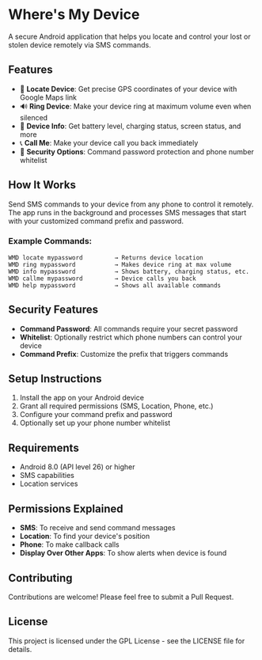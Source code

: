 # Where's My Device

A secure Android application that helps you locate and control your lost or stolen device remotely via SMS commands.

## Features

- 📍 **Locate Device**: Get precise GPS coordinates of your device with Google Maps link
- 🔊 **Ring Device**: Make your device ring at maximum volume even when silenced
- 📱 **Device Info**: Get battery level, charging status, screen status, and more
- 📞 **Call Me**: Make your device call you back immediately
- 🔐 **Security Options**: Command password protection and phone number whitelist

## How It Works

Send SMS commands to your device from any phone to control it remotely. The app runs in the background and processes SMS messages that start with your customized command prefix and password.

### Example Commands:

```
WMD locate mypassword         → Returns device location
WMD ring mypassword           → Makes device ring at max volume
WMD info mypassword           → Shows battery, charging status, etc.
WMD callme mypassword         → Device calls you back
WMD help mypassword           → Shows all available commands
```

## Security Features

- **Command Password**: All commands require your secret password
- **Whitelist**: Optionally restrict which phone numbers can control your device
- **Command Prefix**: Customize the prefix that triggers commands

## Setup Instructions

1. Install the app on your Android device
2. Grant all required permissions (SMS, Location, Phone, etc.)
3. Configure your command prefix and password
4. Optionally set up your phone number whitelist

## Requirements

- Android 8.0 (API level 26) or higher
- SMS capabilities
- Location services

## Permissions Explained

- **SMS**: To receive and send command messages
- **Location**: To find your device's position
- **Phone**: To make callback calls
- **Display Over Other Apps**: To show alerts when device is found

## Contributing

Contributions are welcome! Please feel free to submit a Pull Request.

## License

This project is licensed under the GPL License - see the LICENSE file for details. 
